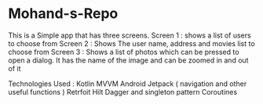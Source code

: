# Mohand-s-Repo

This is a Simple app that has three screens.
Screen 1 : shows a list of users to choose from
Screen 2 : Shows The user name, address and movies list to choose from
Screen 3 : Shows a list of photos which can be pressed to open a dialog. It has the name of the image and can be zoomed in and out of it 


Technologies Used :
Kotlin
MVVM
Android Jetpack ( navigation and other useful functions )
Retrfoit
Hilt Dagger and singleton pattern
Coroutines
